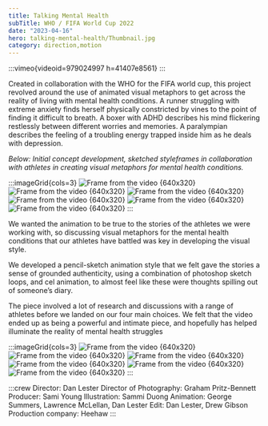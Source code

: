 ```yaml
---
title: Talking Mental Health
subTitle: WHO / FIFA World Cup 2022
date: "2023-04-16"
hero: talking-mental-health/Thumbnail.jpg
category: direction,motion
---
```


:::vimeo{videoid=979024997 h=41407e8561}
:::

Created in collaboration with the WHO for the FIFA world cup, this project revolved around the use of animated visual metaphors to get across the reality of living with mental health conditions. A runner struggling with extreme anxiety finds herself physically constricted by vines to the point of finding it difficult to breath. A boxer with ADHD describes his mind flickering restlessly between different worries and memories. A paralympian describes the feeling of a troubling energy trapped inside him as he deals with depression.

_Below: Initial concept development, sketched styleframes in collaboration with athletes in creating visual metaphors for mental health conditions._

:::imageGrid{cols=3}
![Frame from the video {640x320}](/static/images/talking-mental-health/1.jpg)
![Frame from the video {640x320}](/static/images/talking-mental-health/3.jpg)
![Frame from the video {640x320}](/static/images/talking-mental-health/2.png)
![Frame from the video {640x320}](/static/images/talking-mental-health/4.jpg)
![Frame from the video {640x320}](/static/images/talking-mental-health/5.jpg)
![Frame from the video {640x320}](/static/images/talking-mental-health/6.jpg)
:::

We wanted the animation to be true to the stories of the athletes we were working with, so discussing visual metaphors for the mental health conditions that our athletes have battled was key in developing the visual style.

We developed a pencil-sketch animation style that we felt gave the stories a sense of grounded authenticity, using a combination of photoshop sketch loops, and cel animation, to almost feel like these were thoughts spilling out of someone’s diary.

The piece involved a lot of research and discussions with a range of athletes before we landed on our four main choices. We felt that the video ended up as being a powerful and intimate piece, and hopefully has helped illuminate the reality of mental health struggles

:::imageGrid{cols=3}
![Frame from the video {640x320}](/static/images/talking-mental-health/7.png)
![Frame from the video {640x320}](/static/images/talking-mental-health/8.png)
![Frame from the video {640x320}](/static/images/talking-mental-health/9.png)
![Frame from the video {640x320}](/static/images/talking-mental-health/10.png)
![Frame from the video {640x320}](/static/images/talking-mental-health/11.png)
![Frame from the video {640x320}](/static/images/talking-mental-health/12.png)
:::

:::crew
Director: Dan Lester
Director of Photography: Graham Pritz-Bennett
Producer: Sami Young
Illustration: Sammi Duong
Animation: George Summers, Lawrence McLellan, Dan Lester
Edit: Dan Lester, Drew Gibson
Production company: Heehaw
:::
